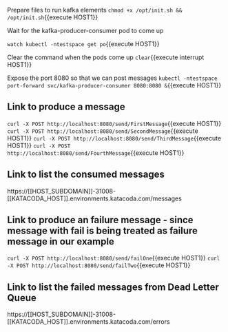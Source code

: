 Prepare files to run kafka elements
`chmod +x /opt/init.sh && /opt/init.sh`{{execute HOST1}}

Wait for the kafka-producer-consumer pod to come up

`watch kubectl -ntestspace get po`{{execute HOST1}}

Clear the command when the pods come up
`clear`{{execute interrupt HOST1}}

Expose the port 8080 so that we can post messages
`kubectl -ntestspace port-forward svc/kafka-producer-consumer 8080:8080 &`{{execute HOST1}}


## Link to produce a message
`curl -X POST http://localhost:8080/send/FirstMessage`{{execute HOST1}}
`curl -X POST http://localhost:8080/send/SecondMessage`{{execute HOST1}}
`curl -X POST http://localhost:8080/send/ThirdMessage`{{execute HOST1}}
`curl -X POST http://localhost:8080/send/FourthMessage`{{execute HOST1}}

## Link to list the consumed messages
https://[[HOST_SUBDOMAIN]]-31008-[[KATACODA_HOST]].environments.katacoda.com/messages

## Link to produce an failure message - since message with fail is being treated as failure message in our example
`curl -X POST http://localhost:8080/send/failOne`{{execute HOST1}}
`curl -X POST http://localhost:8080/send/failTwo`{{execute HOST1}}

## Link to list the failed messages from Dead Letter Queue
https://[[HOST_SUBDOMAIN]]-31008-[[KATACODA_HOST]].environments.katacoda.com/errors

